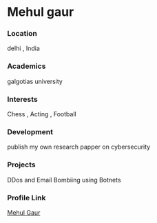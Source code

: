 # Mehul gaur

### Location

delhi , India

### Academics

galgotias university

### Interests

Chess , Acting , Football 

### Development

publish my own research papper on cybersecurity

### Projects

DDos and Email Bombiing using Botnets

### Profile Link

[Mehul Gaur](https://github.com/malignent-MG)
